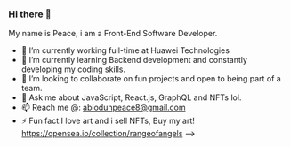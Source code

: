 ### Hi there 👋
My name is Peace, i am a Front-End Software Developer.

- 🔭 I’m currently working full-time at Huawei Technologies
- 🌱 I’m currently learning Backend development and constantly developing my coding skills.
- 👯 I’m looking to collaborate on fun projects and open to being part of a team.
- 💬 Ask me about JavaScript, React.js, GraphQL and NFTs lol.
- 📫 Reach me @: abiodunpeace8@gmail.com
- ⚡ Fun fact:I love art and i sell NFTs, Buy my art! https://opensea.io/collection/rangeofangels
-->
